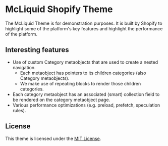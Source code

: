 # McLiquid Shopify Theme

The McLiquid Theme is for demonstration purposes. It is built by Shopify to highlight some of the platform's key features and highlight the performance of the platform. 

## Interesting features

* Use of custom Category metaobjects that are used to create a nested navigation.
  * Each metaobject has pointers to its children categories (also Category metaobjects).
  * We make use of repeating blocks to render those children categories. 
* Each category metaobject has an associated (smart) collection field to be rendered on the category metaobject page.
* Various performance optimizations (e.g. preload, prefetch, speculation rules).

## License

This theme is licensed under the [MIT License](LICENSE).
